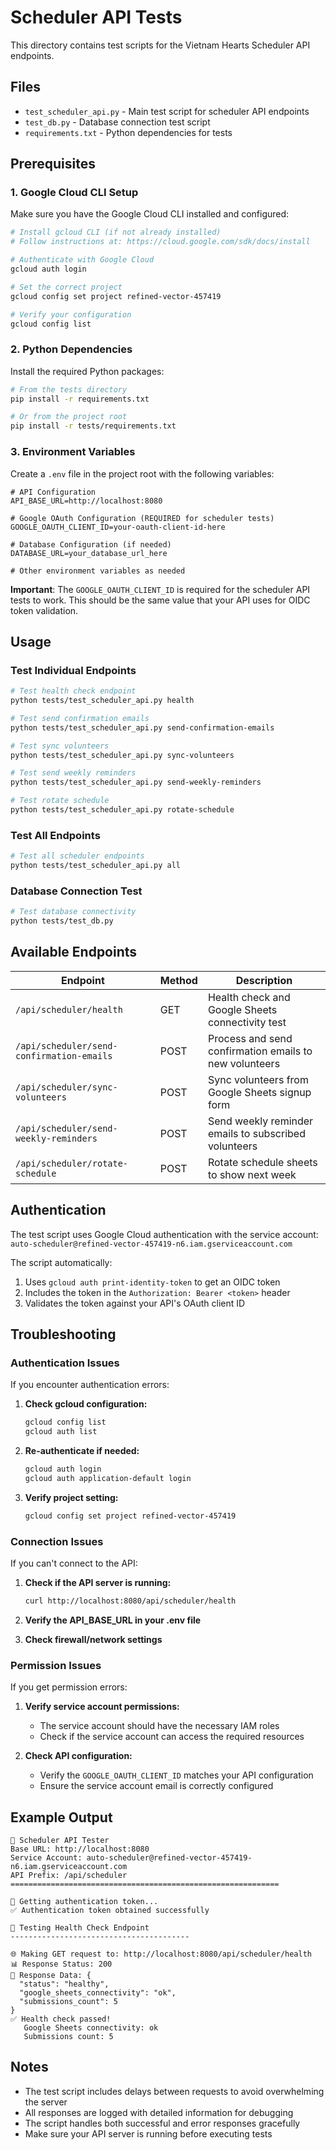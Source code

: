 # Scheduler API Tests

This directory contains test scripts for the Vietnam Hearts Scheduler API endpoints.

## Files

- `test_scheduler_api.py` - Main test script for scheduler API endpoints
- `test_db.py` - Database connection test script
- `requirements.txt` - Python dependencies for tests

## Prerequisites

### 1. Google Cloud CLI Setup

Make sure you have the Google Cloud CLI installed and configured:

```bash
# Install gcloud CLI (if not already installed)
# Follow instructions at: https://cloud.google.com/sdk/docs/install

# Authenticate with Google Cloud
gcloud auth login

# Set the correct project
gcloud config set project refined-vector-457419

# Verify your configuration
gcloud config list
```

### 2. Python Dependencies

Install the required Python packages:

```bash
# From the tests directory
pip install -r requirements.txt

# Or from the project root
pip install -r tests/requirements.txt
```

### 3. Environment Variables

Create a `.env` file in the project root with the following variables:

```env
# API Configuration
API_BASE_URL=http://localhost:8080

# Google OAuth Configuration (REQUIRED for scheduler tests)
GOOGLE_OAUTH_CLIENT_ID=your-oauth-client-id-here

# Database Configuration (if needed)
DATABASE_URL=your_database_url_here

# Other environment variables as needed
```

**Important**: The `GOOGLE_OAUTH_CLIENT_ID` is required for the scheduler API tests to work. This should be the same value that your API uses for OIDC token validation.

## Usage

### Test Individual Endpoints

```bash
# Test health check endpoint
python tests/test_scheduler_api.py health

# Test send confirmation emails
python tests/test_scheduler_api.py send-confirmation-emails

# Test sync volunteers
python tests/test_scheduler_api.py sync-volunteers

# Test send weekly reminders
python tests/test_scheduler_api.py send-weekly-reminders

# Test rotate schedule
python tests/test_scheduler_api.py rotate-schedule
```

### Test All Endpoints

```bash
# Test all scheduler endpoints
python tests/test_scheduler_api.py all
```

### Database Connection Test

```bash
# Test database connectivity
python tests/test_db.py
```

## Available Endpoints

| Endpoint | Method | Description |
|----------|--------|-------------|
| `/api/scheduler/health` | GET | Health check and Google Sheets connectivity test |
| `/api/scheduler/send-confirmation-emails` | POST | Process and send confirmation emails to new volunteers |
| `/api/scheduler/sync-volunteers` | POST | Sync volunteers from Google Sheets signup form |
| `/api/scheduler/send-weekly-reminders` | POST | Send weekly reminder emails to subscribed volunteers |
| `/api/scheduler/rotate-schedule` | POST | Rotate schedule sheets to show next week |

## Authentication

The test script uses Google Cloud authentication with the service account:
`auto-scheduler@refined-vector-457419-n6.iam.gserviceaccount.com`

The script automatically:
1. Uses `gcloud auth print-identity-token` to get an OIDC token
2. Includes the token in the `Authorization: Bearer <token>` header
3. Validates the token against your API's OAuth client ID

## Troubleshooting

### Authentication Issues

If you encounter authentication errors:

1. **Check gcloud configuration:**
   ```bash
   gcloud config list
   gcloud auth list
   ```

2. **Re-authenticate if needed:**
   ```bash
   gcloud auth login
   gcloud auth application-default login
   ```

3. **Verify project setting:**
   ```bash
   gcloud config set project refined-vector-457419
   ```

### Connection Issues

If you can't connect to the API:

1. **Check if the API server is running:**
   ```bash
   curl http://localhost:8080/api/scheduler/health
   ```

2. **Verify the API_BASE_URL in your .env file**

3. **Check firewall/network settings**

### Permission Issues

If you get permission errors:

1. **Verify service account permissions:**
   - The service account should have the necessary IAM roles
   - Check if the service account can access the required resources

2. **Check API configuration:**
   - Verify the `GOOGLE_OAUTH_CLIENT_ID` matches your API configuration
   - Ensure the service account email is correctly configured

## Example Output

```
🔧 Scheduler API Tester
Base URL: http://localhost:8080
Service Account: auto-scheduler@refined-vector-457419-n6.iam.gserviceaccount.com
API Prefix: /api/scheduler
============================================================

🔑 Getting authentication token...
✅ Authentication token obtained successfully

🏥 Testing Health Check Endpoint
----------------------------------------

🌐 Making GET request to: http://localhost:8080/api/scheduler/health
📊 Response Status: 200
📄 Response Data: {
  "status": "healthy",
  "google_sheets_connectivity": "ok",
  "submissions_count": 5
}
✅ Health check passed!
   Google Sheets connectivity: ok
   Submissions count: 5
```

## Notes

- The test script includes delays between requests to avoid overwhelming the server
- All responses are logged with detailed information for debugging
- The script handles both successful and error responses gracefully
- Make sure your API server is running before executing tests 